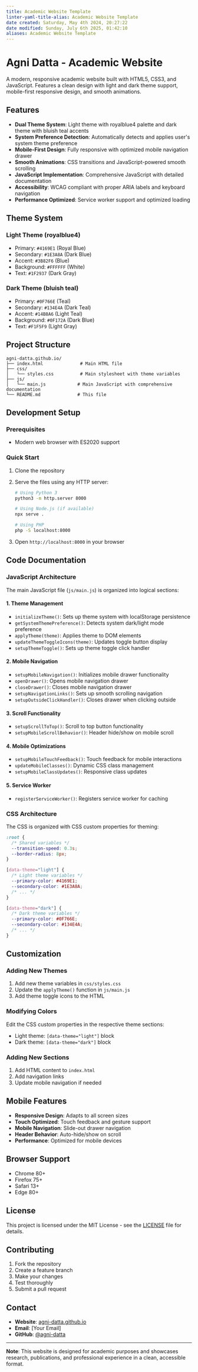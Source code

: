 ```yaml
---
title: Academic Website Template
linter-yaml-title-alias: Academic Website Template
date created: Saturday, May 4th 2024, 20:27:22
date modified: Sunday, July 6th 2025, 01:42:10
aliases: Academic Website Template
---
```


# Agni Datta - Academic Website

A modern, responsive academic website built with HTML5, CSS3, and JavaScript. Features a clean design with light and dark theme support, mobile-first responsive design, and smooth animations.

## Features

- **Dual Theme System**: Light theme with royalblue4 palette and dark theme with bluish teal accents
- **System Preference Detection**: Automatically detects and applies user's system theme preference
- **Mobile-First Design**: Fully responsive with optimized mobile navigation drawer
- **Smooth Animations**: CSS transitions and JavaScript-powered smooth scrolling
- **JavaScript Implementation**: Comprehensive JavaScript with detailed documentation
- **Accessibility**: WCAG compliant with proper ARIA labels and keyboard navigation
- **Performance Optimized**: Service worker support and optimized loading

## Theme System

### Light Theme (royalblue4)

- Primary: `#4169E1` (Royal Blue)
- Secondary: `#1E3A8A` (Dark Blue)
- Accent: `#3B82F6` (Blue)
- Background: `#FFFFFF` (White)
- Text: `#1F2937` (Dark Gray)

### Dark Theme (bluish teal)

- Primary: `#0F766E` (Teal)
- Secondary: `#134E4A` (Dark Teal)
- Accent: `#14B8A6` (Light Teal)
- Background: `#0F172A` (Dark Blue)
- Text: `#F1F5F9` (Light Gray)

## Project Structure

```
agni-datta.github.io/
├── index.html              # Main HTML file
├── css/
│   └── styles.css          # Main stylesheet with theme variables
├── js/
│   └── main.js            # Main JavaScript with comprehensive documentation
└── README.md              # This file
```

## Development Setup

### Prerequisites

- Modern web browser with ES2020 support

### Quick Start

1. Clone the repository
2. Serve the files using any HTTP server:

   ```bash
   # Using Python 3
   python3 -m http.server 8000
   
   # Using Node.js (if available)
   npx serve .
   
   # Using PHP
   php -S localhost:8000
   ```

3. Open `http://localhost:8000` in your browser

## Code Documentation

### JavaScript Architecture

The main JavaScript file (`js/main.js`) is organized into logical sections:

#### 1. Theme Management

- `initializeTheme()`: Sets up theme system with localStorage persistence
- `getSystemThemePreference()`: Detects system dark/light mode preference
- `applyTheme(theme)`: Applies theme to DOM elements
- `updateThemeToggleIcons(theme)`: Updates toggle button display
- `setupThemeToggle()`: Sets up theme toggle click handler

#### 2. Mobile Navigation

- `setupMobileNavigation()`: Initializes mobile drawer functionality
- `openDrawer()`: Opens mobile navigation drawer
- `closeDrawer()`: Closes mobile navigation drawer
- `setupNavigationLinks()`: Sets up smooth scrolling navigation
- `setupOutsideClickHandler()`: Closes drawer when clicking outside

#### 3. Scroll Functionality

- `setupScrollToTop()`: Scroll to top button functionality
- `setupMobileScrollBehavior()`: Header hide/show on mobile scroll

#### 4. Mobile Optimizations

- `setupMobileTouchFeedback()`: Touch feedback for mobile interactions
- `updateMobileClasses()`: Dynamic CSS class management
- `setupMobileClassUpdates()`: Responsive class updates

#### 5. Service Worker

- `registerServiceWorker()`: Registers service worker for caching

### CSS Architecture

The CSS is organized with CSS custom properties for theming:

```css
:root {
  /* Shared variables */
  --transition-speed: 0.3s;
  --border-radius: 8px;
}

[data-theme="light"] {
  /* Light theme variables */
  --primary-color: #4169E1;
  --secondary-color: #1E3A8A;
  /* ... */
}

[data-theme="dark"] {
  /* Dark theme variables */
  --primary-color: #0F766E;
  --secondary-color: #134E4A;
  /* ... */
}
```

## Customization

### Adding New Themes

1. Add new theme variables in `css/styles.css`
2. Update the `applyTheme()` function in `js/main.js`
3. Add theme toggle icons to the HTML

### Modifying Colors

Edit the CSS custom properties in the respective theme sections:

- Light theme: `[data-theme="light"]` block
- Dark theme: `[data-theme="dark"]` block

### Adding New Sections

1. Add HTML content to `index.html`
2. Add navigation links
3. Update mobile navigation if needed

## Mobile Features

- **Responsive Design**: Adapts to all screen sizes
- **Touch Optimized**: Touch feedback and gesture support
- **Mobile Navigation**: Slide-out drawer navigation
- **Header Behavior**: Auto-hide/show on scroll
- **Performance**: Optimized for mobile devices

## Browser Support

- Chrome 80+
- Firefox 75+
- Safari 13+
- Edge 80+

## License

This project is licensed under the MIT License - see the [LICENSE](LICENSE) file for details.

## Contributing

1. Fork the repository
2. Create a feature branch
3. Make your changes
4. Test thoroughly
5. Submit a pull request

## Contact

- **Website**: [agni-datta.github.io](https://agni-datta.github.io)
- **Email**: [Your Email]
- **GitHub**: [@agni-datta](https://github.com/agni-datta)

---

**Note**: This website is designed for academic purposes and showcases research, publications, and professional experience in a clean, accessible format.
